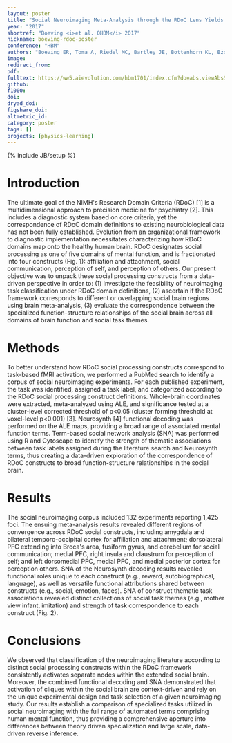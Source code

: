 ```yaml
---
layout: poster
title: "Social Neuroimaging Meta-Analysis through the RDoC Lens Yields Distinct Context-Driven Cliques"
year: "2017"
shortref: "Boeving <i>et al. OHBM</i> 2017"
nickname: boeving-rdoc-poster
conference: "HBM"
authors: "Boeving ER, Toma A, Riedel MC, Bartley JE, Bottenhorn KL, Bzdok D, Eickhoff SB, Sutherland MT, Glahn D, Laird AR"
image:
redirect_from:
pdf:
fulltext: https://ww5.aievolution.com/hbm1701/index.cfm?do=abs.viewAbs&abs=3733
github:
f1000:
doi:
dryad_doi:
figshare_doi:
altmetric_id:
category: poster
tags: []
projects: [physics-learning]
---
```

{% include JB/setup %}

# Introduction

The ultimate goal of the NIMH's Research Domain Criteria (RDoC) [1] is a multidimensional approach to precision medicine for psychiatry [2]. This includes a diagnostic system based on core criteria, yet the correspondence of RDoC domain definitions to existing neurobiological data has not been fully established. Evolution from an organizational framework to diagnostic implementation necessitates characterizing how RDoC domains map onto the healthy human brain. RDoC designates social processing as one of five domains of mental function, and is fractionated into four constructs (Fig. 1): affiliation and attachment, social communication, perception of self, and perception of others. Our present objective was to unpack these social processing constructs from a data-driven perspective in order to: (1) investigate the feasibility of neuroimaging task classification under RDoC domain definitions, (2) ascertain if the RDoC framework corresponds to different or overlapping social brain regions using brain meta-analysis, (3) evaluate the correspondence between the specialized function-structure relationships of the social brain across all domains of brain function and social task themes.

# Methods

To better understand how RDoC social processing constructs correspond to task-based fMRI activation, we performed a PubMed search to identify a corpus of social neuroimaging experiments. For each published experiment, the task was identified, assigned a task label, and categorized according to the RDoC social processing construct definitions. Whole-brain coordinates were extracted, meta-analyzed using ALE, and significance tested at a cluster-level corrected threshold of p<0.05 (cluster forming threshold at voxel-level p<0.001) [3]. Neurosynth [4] functional decoding was performed on the ALE maps, providing a broad range of associated mental function terms. Term-based social network analysis (SNA) was performed using R and Cytoscape to identify the strength of thematic associations between task labels assigned during the literature search and Neurosynth terms, thus creating a data-driven exploration of the correspondence of RDoC constructs to broad function-structure relationships in the social brain.

# Results

The social neuroimaging corpus included 132 experiments reporting 1,425 foci. The ensuing meta-analysis results revealed different regions of convergence across RDoC social constructs, including amygdala and bilateral temporo-occipital cortex for affiliation and attachment; dorsolateral PFC extending into Broca's area, fusiform gyrus, and cerebellum for social communication; medial PFC, right insula and claustrum for perception of self; and left dorsomedial PFC, medial PFC, and medial posterior cortex for perception others. SNA of the Neurosynth decoding results revealed functional roles unique to each construct (e.g., reward, autobiographical, language), as well as versatile functional attributions shared between constructs (e.g., social, emotion, faces). SNA of construct thematic task associations revealed distinct collections of social task themes (e.g., mother view infant, imitation) and strength of task correspondence to each construct (Fig. 2).

# Conclusions

We observed that classification of the neuroimaging literature according to distinct social processing constructs within the RDoC framework consistently activates separate nodes within the extended social brain. Moreover, the combined functional decoding and SNA demonstrated that activation of cliques within the social brain are context-driven and rely on the unique experimental design and task selection of a given neuroimaging study. Our results establish a comparison of specialized tasks utilized in social neuroimaging with the full range of automated terms comprising human mental function, thus providing a comprehensive aperture into differences between theory driven specialization and large scale, data-driven reverse inference.
